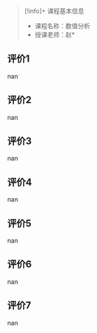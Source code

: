 >[!info]+ 课程基本信息
>
> - 课程名称：数值分析
> - 授课老师：赵*

## 评价1

nan
## 评价2

nan
## 评价3

nan
## 评价4

nan
## 评价5

nan
## 评价6

nan
## 评价7

nan
